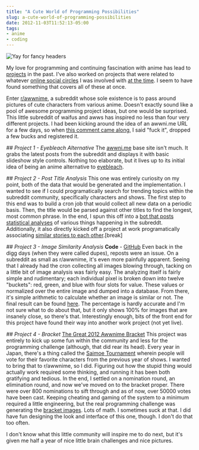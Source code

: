 ```yaml
---
title: "A Cute World of Programming Possibilities"
slug: a-cute-world-of-programming-possibilities
date: 2012-11-03T11:52:13-05:00
tags:
- anime
- coding
---
```

![](http://images.dxprog.com/blog/awwnime.jpg "Yay for fancy headers")

My love for programming and continuing fascination with anime has lead to [projects](http://dxprog.com/entry/its-like-nes-emulator-dev-all-over/) in the past. I've also worked on projects that were related to whatever [online social circles](http://dxprog.com/entry/whew/) I was involved with [at the time](http://dxprog.com/entry/mp-skin-studio-tutorial/). I seem to have found something that covers all of these at once.

Enter [r/awwnime](http://www.reddit.com/r/awwnime/), a subreddit whose sole existence is to pass around pictures of cute characters from various anime. Doesn't exactly sound like a pool of awesome programming project ideas, but one would be surprised. This little subreddit of waifus and awws has inspired no less than four very different projects. I had been kicking around the idea of an awwni.me URL for a few days, so when [this comment came along](http://www.reddit.com/r/awwnime/comments/svdl3/sleepover_madoka_magica/c4hfs7k?context=3), I said "fuck it", dropped a few bucks and registered it.

_## Project 1 - Eyebleach Alternative_
The [awwni.me](http://awwni.me) base site isn't much. It grabs the latest posts from the subreddit and displays it with basic slideshow style controls. Nothing too elaborate, but it lives up to its initial idea of being an anime alternative to [eyebleach](http://eyebleach.com/).

_## Project 2 - Post Title Analysis_
This one was entirely curiosity on my point, both of the data that would be generated and the implementation. I wanted to see if I could programatically search for trending topics within the subreddit community, specifically characters and shows. The first step to this end was to build a cron job that would collect all new data on a periodic basis. Then, the title would be parsed against other titles to find the longest, most common phrase. In the end, I spun this off into a [bot that posts statistical analyses](http://www.reddit.com/user/ai-tan) of various things happening in the subreddt. Additionally, it also directly kicked off a project at work programatically associating [similar stories to each other](http://www.newson6.com/story/19992537/broken-arrow-police-make-arrest-in-fatal-hit-and-run-of-a-pedestrian).[break]

_## Project 3 - Image Similarity Analysis_
**Code** - [GitHub](https://github.com/dxprog/awwnimePostFinder)
Even back in the digg days (when they were called dupes), reposts were an issue. On a subreddit as small as r/awwnime, it's even more painfully apparent. Seeing that I already had the cron collecting all images blowing through, tacking on a little bit of image analysis was fairly easy. The analyzing itself is fairly simple and rudimentary; each individual pixel is broken down into twelve "buckets": red, green, and blue with four slots for value. These values or normalized over the entire image and dumped into a database. From there, it's simple arithmetic to calculate whether an image is similar or not. The final result can be found [here](http://awwni.me/repost). The percentage is hardly accurate and I'm not sure what to do about that, but it only shows 100% for images that are insanely close, so there's that. Interestingly enough, bits of the front end for this project have found their way into another work project (not yet live).

_## Project 4 - Bracket_
[The Great 2012 Awwnime Bracket](http://bracket.awwni.me/)
This project was entirely to kick up some fun within the community and less for the programming challenge (although, that did rear its head). Every year in Japan, there's a thing called the [Saimoe Tournament](http://www.animesaimoe.org/) wherein people will vote for their favorite characters from the previous year of shows. I wanted to bring that to r/awwnime, so I did. Figuring out how the stupid thing would actually work required some thinking, and running it has been both gratifying and tedious. In the end, I settled on a nomination round, an elimination round, and now we've moved on to the bracket proper. There were over 800 nominations to sift through and as of now, over 50000 votes have been cast. Keeping cheating and gaming of the system to a minimum required a little engineering, but the real programming challenge was generating the [bracket images](http://cdn.awwni.me/bracket/bracket_full.jpg). Lots of math. I sometimes suck at that. I did have fun designing the look and interface of this one, though. I don't do that too often.

I don't know what this little community will inspire me to do next, but it's given me half a year of nice little brain challenges and nice pictures.
